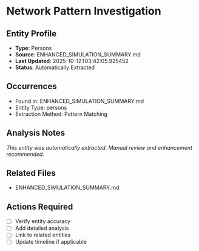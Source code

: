 # Network Pattern Investigation

## Entity Profile
- **Type**: Persons
- **Source**: ENHANCED_SIMULATION_SUMMARY.md
- **Last Updated**: 2025-10-12T03:42:05.925452
- **Status**: Automatically Extracted

## Occurrences
- Found in: ENHANCED_SIMULATION_SUMMARY.md
- Entity Type: persons
- Extraction Method: Pattern Matching

## Analysis Notes
*This entity was automatically extracted. Manual review and enhancement recommended.*

## Related Files
- ENHANCED_SIMULATION_SUMMARY.md

## Actions Required
- [ ] Verify entity accuracy
- [ ] Add detailed analysis
- [ ] Link to related entities
- [ ] Update timeline if applicable
